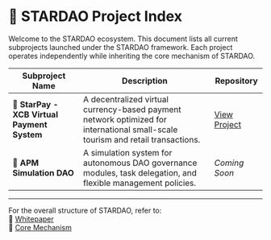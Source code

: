 # 🌌 STARDAO Project Index

Welcome to the STARDAO ecosystem. This document lists all current subprojects launched under the STARDAO framework. Each project operates independently while inheriting the core mechanism of STARDAO.

| Subproject Name | Description | Repository |
|-----------------|-------------|------------|
| 💱 **StarPay - XCB Virtual Payment System** | A decentralized virtual currency-based payment network optimized for international small-scale tourism and retail transactions. | [View Project](https://github.com/STARDAOLEADER-OH/STARDAO-StarPay) |
| 🧠 **APM Simulation DAO** | A simulation system for autonomous DAO governance modules, task delegation, and flexible management policies. | *Coming Soon* |

---

For the overall structure of STARDAO, refer to:  
📘 [Whitepaper](https://github.com/STARDAOLEADER-OH/STARDAO/blob/main/STARDAO-Whitepaper.md)  
🔧 [Core Mechanism](https://github.com/STARDAOLEADER-OH/STARDAO/blob/main/CORE_MECHANISM.md)
